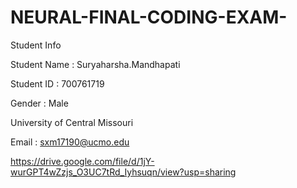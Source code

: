 # NEURAL-FINAL-CODING-EXAM-
Student Info

Student Name : Suryaharsha.Mandhapati

Student ID : 700761719

Gender : Male

University of Central Missouri

Email : sxm17190@ucmo.edu


https://drive.google.com/file/d/1jY-wurGPT4wZzjs_O3UC7tRd_Iyhsuqn/view?usp=sharing
